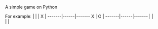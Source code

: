A simple game on Python

For example:
                           |      |
                           |   X  |
                    -------|------|-------
                        X  |   O  |
                    -------|------|-------
                           |      |       
                           |      |       